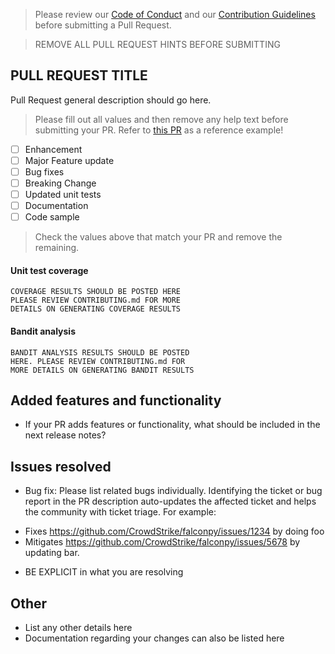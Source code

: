 > Please review our [Code of Conduct](https://github.com/CrowdStrike/falconpy/CODE_OF_CONDUCT.md) 
> and our [Contribution Guidelines](https://github.com/CrowdStrike/falconpy/CONTRIBUTING.md) before submitting a Pull Request.

> REMOVE ALL PULL REQUEST HINTS BEFORE SUBMITTING

## PULL REQUEST TITLE
Pull Request general description should go here.
> Please fill out all values and then remove any help text before submitting your PR.
> Refer to [this PR](https://github.com/CrowdStrike/falconpy/pull/67) as a reference example!

- [ ] Enhancement
- [ ] Major Feature update
- [ ] Bug fixes 
- [ ] Breaking Change
- [ ] Updated unit tests
- [ ] Documentation
- [ ] Code sample

> Check the values above that match your PR and remove the remaining.

#### Unit test coverage
```shell
COVERAGE RESULTS SHOULD BE POSTED HERE
PLEASE REVIEW CONTRIBUTING.md FOR MORE
DETAILS ON GENERATING COVERAGE RESULTS
```

#### Bandit analysis
```shell
BANDIT ANALYSIS RESULTS SHOULD BE POSTED
HERE. PLEASE REVIEW CONTRIBUTING.md FOR
MORE DETAILS ON GENERATING BANDIT RESULTS
```
## Added features and functionality
+ If your PR adds features or functionality, what should be included in the next release notes?

## Issues resolved
+ Bug fix: Please list related bugs individually. Identifying the ticket or bug report in the PR description auto-updates the affected ticket and helps the community with ticket triage. For example:

* Fixes https://github.com/CrowdStrike/falconpy/issues/1234 by doing foo 
* Mitigates https://github.com/CrowdStrike/falconpy/issues/5678 by updating bar.
+ BE EXPLICIT in what you are resolving

## Other
+ List any other details here
+ Documentation regarding your changes can also be listed here

